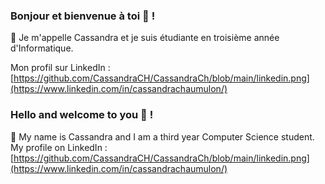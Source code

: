 ### Bonjour et bienvenue à toi 👋 !

<!--
**CassandraCH/CassandraCh** is a ✨ _special_ ✨ repository because its `README.md` (this file) appears on your GitHub profile.


- 🔭 I’m currently working on ...
- 🌱 I’m currently learning ...
- 👯 I’m looking to collaborate on ...
- 🤔 I’m looking for help with ...
- 💬 Ask me about ...
- 📫 How to reach me: ...
- 😄 Pronouns: ...
- ⚡ Fun fact: ...
-->
💬 Je m'appelle Cassandra et je suis étudiante en troisième année d'Informatique.

Mon profil sur LinkedIn : [https://github.com/CassandraCH/CassandraCh/blob/main/linkedin.png](https://www.linkedin.com/in/cassandrachaumulon/)


### Hello and welcome to you 👋 !

💬 My name is Cassandra and I am a third year Computer Science student.
My profile on LinkedIn : [https://github.com/CassandraCH/CassandraCh/blob/main/linkedin.png](https://www.linkedin.com/in/cassandrachaumulon/)
